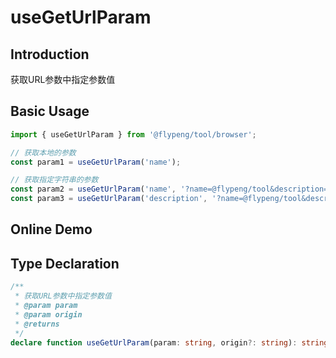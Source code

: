 # useGetUrlParam

## Introduction

获取URL参数中指定参数值

## Basic Usage

```ts
import { useGetUrlParam } from '@flypeng/tool/browser';

// 获取本地的参数
const param1 = useGetUrlParam('name');

// 获取指定字符串的参数
const param2 = useGetUrlParam('name', '?name=@flypeng/tool&description=工具库');
const param3 = useGetUrlParam('description', '?name=@flypeng/tool&description=工具库');
```

## Online Demo

<preview path="./index.vue" title="useGetUrlParam" description="获取 URL 参数中指定参数值"></preview>

## Type Declaration

```ts
/**
 * 获取URL参数中指定参数值
 * @param param
 * @param origin
 * @returns
 */
declare function useGetUrlParam(param: string, origin?: string): string | null;
```
